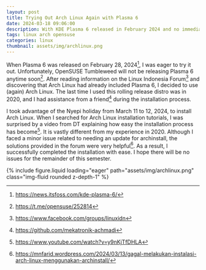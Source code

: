 ```yaml
---
layout: post
title: Trying Out Arch Linux Again with Plasma 6
date: 2024-03-18 09:06:00
description: With KDE Plasma 6 released in February 2024 and no immediate plans for it on OpenSUSE Tumbleweed, I decided to return to Arch Linux for a fresh experience.
tags: linux arch opensuse
categories: linux
thumbnail: assets/img/archlinux.png
---
```


When Plasma 6 was released on February 28, 2024[^1], I was eager to try it out. Unfortunately, OpenSUSE Tumbleweed will not be releasing Plasma 6 anytime soon[^2]. After reading information on the Linux Indonesia Forum[^3] and discovering that Arch Linux had already included Plasma 6, I decided to use (again) Arch Linux. The last time I used this rolling release distro was in 2020, and I had assistance from a friend[^4] during the installation process.

I took advantage of the Nyepi holiday from March 11 to 12, 2024, to install Arch Linux. When I searched for Arch Linux installation tutorials, I was surprised by a video from DT explaining how easy the installation process has become[^5]. It is vastly different from my experience in 2020. Although I faced a minor issue related to needing an update for archinstall, the solutions provided in the forum were very helpful[^6]. As a result, I successfully completed the installation with ease. I hope there will be no issues for the remainder of this semester. 

<div class="row mt-3">
    <div class="col-sm mt-3 mt-md-0">
        {% include figure.liquid loading="eager" path="assets/img/archlinux.png" class="img-fluid rounded z-depth-1" %}
    </div>
</div>

[^1]: https://news.itsfoss.com/kde-plasma-6/
[^2]: https://t.me/opensuse/252814
[^3]: https://www.facebook.com/groups/linuxidn
[^4]: https://github.com/mekatronik-achmadi 
[^5]: https://www.youtube.com/watch?v=y9nKjTfDHLA
[^6]: https://mnfarid.wordpress.com/2024/03/13/gagal-melakukan-instalasi-arch-linux-menggunakan-archinstall/